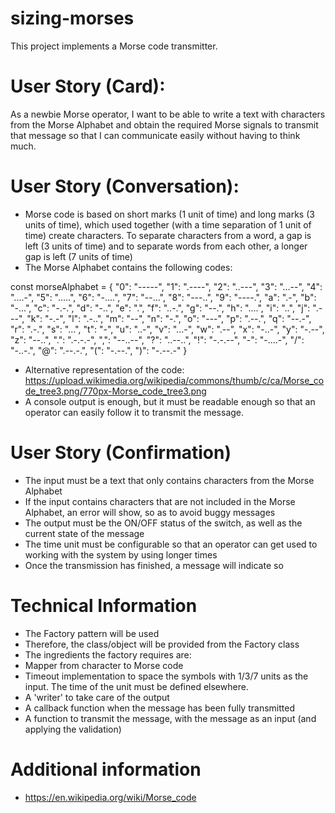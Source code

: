 # sizing-morses
This project implements a Morse code transmitter.

# User Story (Card):

As a newbie Morse operator, I want to be able to write a text with characters from the Morse Alphabet and obtain the required Morse signals to transmit that message so that I can communicate easily without having to think much.

# User Story (Conversation):

- Morse code is based on short marks (1 unit of time) and long marks (3 units of time), which used together (with a time separation of 1 unit of time) create characters. To separate characters from a word, a gap is left (3 units of time) and to separate words from each other, a longer gap is left (7 units of time)
- The Morse Alphabet contains the following codes:

const morseAlphabet = {
  "0": "-----",
  "1": ".----",
  "2": "..---",
  "3": "...--",
  "4": "....-",
  "5": ".....",
  "6": "-....",
  "7": "--...",
  "8": "---..",
  "9": "----.",
  "a": ".-",
  "b": "-...",
  "c": "-.-.",
  "d": "-..",
  "e": ".",
  "f": "..-.",
  "g": "--.",
  "h": "....",
  "i": "..",
  "j": ".---",
  "k": "-.-",
  "l": ".-..",
  "m": "--",
  "n": "-.",
  "o": "---",
  "p": ".--.",
  "q": "--.-",
  "r": ".-.",
  "s": "...",
  "t": "-",
  "u": "..-",
  "v": "...-",
  "w": ".--",
  "x": "-..-",
  "y": "-.--",
  "z": "--..",
  ".": ".-.-.-",
  ",": "--..--",
  "?": "..--..",
  "!": "-.-.--",
  "-": "-....-",
  "/": "-..-.",
  "@": ".--.-.",
  "(": "-.--.",
  ")": "-.--.-"
}
- Alternative representation of the code: https://upload.wikimedia.org/wikipedia/commons/thumb/c/ca/Morse_code_tree3.png/770px-Morse_code_tree3.png
- A console output is enough, but it must be readable enough so that an operator can easily follow it to transmit the message.

# User Story (Confirmation)
- The input must be a text that only contains characters from the Morse Alphabet
- If the input contains characters that are not included in the Morse Alphabet, an error will show, so as to avoid buggy messages
- The output must be the ON/OFF status of the switch, as well as the current state of the message
- The time unit must be configurable so that an operator can get used to working with the system by using longer times
- Once the transmission has finished, a message will indicate so

# Technical Information

- The Factory pattern will be used
 - Therefore, the class/object will be provided from the Factory class
- The ingredients the factory requires are:
 - Mapper from character to Morse code
 - Timeout implementation to space the symbols with 1/3/7 units as the input. The time of the unit must be defined elsewhere.
 - A 'writer' to take care of the output
 - A callback function when the message has been fully transmitted
 - A function to transmit the message, with the message as an input (and applying the validation)
 
# Additional information
- https://en.wikipedia.org/wiki/Morse_code
 
 

